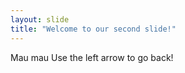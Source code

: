 ```yaml
---
layout: slide
title: "Welcome to our second slide!"
---
```

Mau mau 
Use the left arrow to go back!
